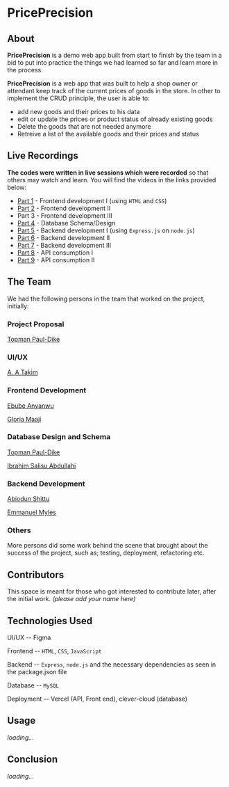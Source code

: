 # PricePrecision

## About
**PricePrecision** is a demo web app built from start to finish by the team in a bid to put into practice the things we had learned so far and learn more in the process.

**PricePrecision** is a web app that was built to help a shop owner or attendant keep track of the current prices of goods in the store.
In other to implement the CRUD principle, the user is able to:
- add new goods and their prices to his data
- edit or update the prices or product status of already existing goods
- Delete the goods that are not needed anymore
- Retreive a list of the available goods and their prices and status

## Live Recordings
**The codes were written in live sessions which were recorded** so that others may watch and learn. You will find the videos in the links provided below:
- [Part 1](https://youtu.be/2dm6MhWy9OY) - Frontend development I (using `HTML` and `CSS`)
- [Part 2](https://youtu.be/kFZSqpePHNE) - Frontend development II
- Part 3 - Frontend development III
- [Part 4](https://youtu.be/KMhWEpuoN7c) - Database Schema/Design
- [Part 5](https://youtu.be/UUR3W0BaOx4) - Backend development I (using `Express.js` on `node.js`)
- [Part 6](https://youtu.be/7XOki7YUmeM) - Backend development II
- [Part 7](https://youtu.be/ItvzH8AJ3pw) - Backend development III
- [Part 8](https://youtu.be/ommXwwlGBU0) - API consumption I
- [Part 9](https://youtu.be/3y7p7EPm67g) - API consumption II

## The Team
We had the following persons in the team that worked on the project, initially:
### Project Proposal
[Topman Paul-Dike](https://github.com/tpauldike)

### UI/UX
[A. A Takim](https://github.com/AtuAchuTakim)

### Frontend Development
[Ebube Anyanwu](https://github.com/chiefEbube)

[Gloria Maaji](https://github.com/GDesigns49)

### Database Design and Schema
[Topman Paul-Dike](https://github.com/tpauldike)

[Ibrahim Salisu Abdullahi](https://github.com/ohara19)

### Backend Development
[Abiodun Shittu](https://github.com/Abiodun-Shittu)

[Emmanuel Myles](https://github.com/Myles2005)

### Others
More persons did some work behind the scene that brought about the success of the project, such as; testing, deployment, refactoring etc.

## Contributors
This space is meant for those who got interested to contribute later, after the initial work. *(please add your name here)*

## Technologies Used
UI/UX      -- Figma

Frontend   -- `HTML`, `CSS`, `JavaScript`

Backend    -- `Express`, `node.js` and the necessary dependencies as seen in the package.json file

Database   -- `MySQL`

Deployment -- Vercel (API, Front end), clever-cloud (database)

## Usage
*loading...*

## Conclusion
*loading...*
